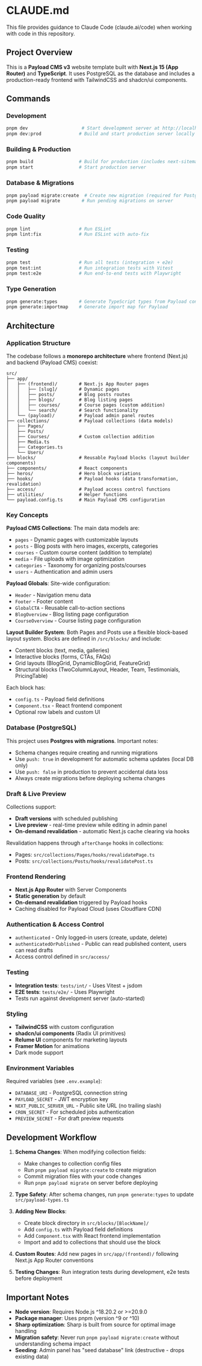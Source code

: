 # CLAUDE.md

This file provides guidance to Claude Code (claude.ai/code) when working with code in this repository.

## Project Overview

This is a **Payload CMS v3** website template built with **Next.js 15 (App Router)** and **TypeScript**. It uses PostgreSQL as the database and includes a production-ready frontend with TailwindCSS and shadcn/ui components.

## Commands

### Development
```bash
pnpm dev                    # Start development server at http://localhost:3000
pnpm dev:prod              # Build and start production server locally
```

### Building & Production
```bash
pnpm build                 # Build for production (includes next-sitemap generation)
pnpm start                 # Start production server
```

### Database & Migrations
```bash
pnpm payload migrate:create  # Create new migration (required for Postgres schema changes)
pnpm payload migrate        # Run pending migrations on server
```

### Code Quality
```bash
pnpm lint                  # Run ESLint
pnpm lint:fix              # Run ESLint with auto-fix
```

### Testing
```bash
pnpm test                  # Run all tests (integration + e2e)
pnpm test:int              # Run integration tests with Vitest
pnpm test:e2e              # Run end-to-end tests with Playwright
```

### Type Generation
```bash
pnpm generate:types        # Generate TypeScript types from Payload config
pnpm generate:importmap    # Generate import map for Payload
```

## Architecture

### Application Structure

The codebase follows a **monorepo architecture** where frontend (Next.js) and backend (Payload CMS) coexist:

```
src/
├── app/
│   ├── (frontend)/        # Next.js App Router pages
│   │   ├── [slug]/        # Dynamic pages
│   │   ├── posts/         # Blog posts routes
│   │   ├── blogs/         # Blog listing pages
│   │   ├── courses/       # Course pages (custom addition)
│   │   └── search/        # Search functionality
│   └── (payload)/         # Payload admin panel routes
├── collections/           # Payload collections (data models)
│   ├── Pages/
│   ├── Posts/
│   ├── Courses/           # Custom collection addition
│   ├── Media.ts
│   ├── Categories.ts
│   └── Users/
├── blocks/                # Reusable Payload blocks (layout builder components)
├── components/            # React components
├── heros/                 # Hero block variations
├── hooks/                 # Payload hooks (data transformation, revalidation)
├── access/                # Payload access control functions
├── utilities/             # Helper functions
└── payload.config.ts      # Main Payload CMS configuration
```

### Key Concepts

**Payload CMS Collections**: The main data models are:
- `pages` - Dynamic pages with customizable layouts
- `posts` - Blog posts with hero images, excerpts, categories
- `courses` - Custom course content (addition to template)
- `media` - File uploads with image optimization
- `categories` - Taxonomy for organizing posts/courses
- `users` - Authentication and admin users

**Payload Globals**: Site-wide configuration:
- `Header` - Navigation menu data
- `Footer` - Footer content
- `GlobalCTA` - Reusable call-to-action sections
- `BlogOverview` - Blog listing page configuration
- `CourseOverview` - Course listing page configuration

**Layout Builder System**: Both Pages and Posts use a flexible block-based layout system. Blocks are defined in `/src/blocks/` and include:
- Content blocks (text, media, galleries)
- Interactive blocks (forms, CTAs, FAQs)
- Grid layouts (BlogGrid, DynamicBlogGrid, FeatureGrid)
- Structural blocks (TwoColumnLayout, Header, Team, Testimonials, PricingTable)

Each block has:
- `config.ts` - Payload field definitions
- `Component.tsx` - React frontend component
- Optional row labels and custom UI

### Database (PostgreSQL)

This project uses **Postgres with migrations**. Important notes:
- Schema changes require creating and running migrations
- Use `push: true` in development for automatic schema updates (local DB only)
- Use `push: false` in production to prevent accidental data loss
- Always create migrations before deploying schema changes

### Draft & Live Preview

Collections support:
- **Draft versions** with scheduled publishing
- **Live preview** - real-time preview while editing in admin panel
- **On-demand revalidation** - automatic Next.js cache clearing via hooks

Revalidation happens through `afterChange` hooks in collections:
- Pages: `src/collections/Pages/hooks/revalidatePage.ts`
- Posts: `src/collections/Posts/hooks/revalidatePost.ts`

### Frontend Rendering

- **Next.js App Router** with Server Components
- **Static generation** by default
- **On-demand revalidation** triggered by Payload hooks
- Caching disabled for Payload Cloud (uses Cloudflare CDN)

### Authentication & Access Control

- `authenticated` - Only logged-in users (create, update, delete)
- `authenticatedOrPublished` - Public can read published content, users can read drafts
- Access control defined in `src/access/`

### Testing

- **Integration tests**: `tests/int/` - Uses Vitest + jsdom
- **E2E tests**: `tests/e2e/` - Uses Playwright
- Tests run against development server (auto-started)

### Styling

- **TailwindCSS** with custom configuration
- **shadcn/ui components** (Radix UI primitives)
- **Relume UI** components for marketing layouts
- **Framer Motion** for animations
- Dark mode support

### Environment Variables

Required variables (see `.env.example`):
- `DATABASE_URI` - PostgreSQL connection string
- `PAYLOAD_SECRET` - JWT encryption key
- `NEXT_PUBLIC_SERVER_URL` - Public site URL (no trailing slash)
- `CRON_SECRET` - For scheduled jobs authentication
- `PREVIEW_SECRET` - For draft preview requests

## Development Workflow

1. **Schema Changes**: When modifying collection fields:
   - Make changes to collection config files
   - Run `pnpm payload migrate:create` to create migration
   - Commit migration files with your code changes
   - Run `pnpm payload migrate` on server before deploying

2. **Type Safety**: After schema changes, run `pnpm generate:types` to update `src/payload-types.ts`

3. **Adding New Blocks**:
   - Create block directory in `src/blocks/[BlockName]/`
   - Add `config.ts` with Payload field definitions
   - Add `Component.tsx` with React frontend implementation
   - Import and add to collections that should use the block

4. **Custom Routes**: Add new pages in `src/app/(frontend)/` following Next.js App Router conventions

5. **Testing Changes**: Run integration tests during development, e2e tests before deployment

## Important Notes

- **Node version**: Requires Node.js ^18.20.2 or >=20.9.0
- **Package manager**: Uses pnpm (version ^9 or ^10)
- **Sharp optimization**: Sharp is built from source for optimal image handling
- **Migration safety**: Never run `pnpm payload migrate:create` without understanding schema impact
- **Seeding**: Admin panel has "seed database" link (destructive - drops existing data)
